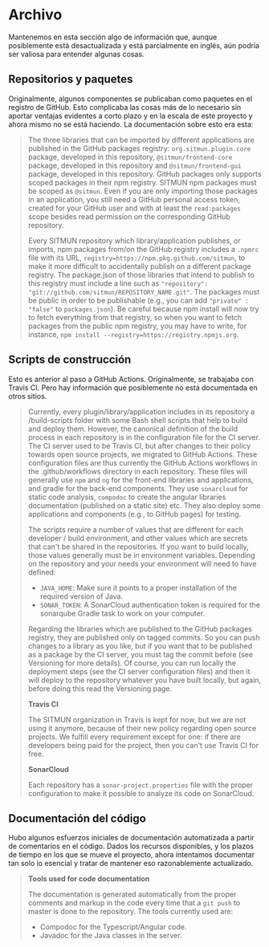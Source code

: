 # Archivo

Mantenemos en esta sección algo de información que, aunque posiblemente está desactualizada y está parcialmente en inglés, aún podría ser valiosa para entender algunas cosas.

## Repositorios y paquetes

Originalmente, algunos componentes se publicaban como paquetes en el registro de GitHub.
Esto complicaba las cosas más de lo necesario sin aportar ventajas evidentes a corto plazo y en la escala de este proyecto y ahora mismo no se está haciendo.
La documentación sobre esto era esta:

> The three libraries that can be imported by different applications are published in the GitHub packages registry:
> `org.sitmun.plugin.core` package, developed in this repository, `@sitmun/frontend-core` package, developed in this repository
> and `@sitmun/frontend-gui` package, developed in this repository. GitHub packages only supports scoped packages in their npm registry.
> SITMUN npm packages must be scoped as `@sitmun`. Even if you are only importing those packages in an application,
> you still need a GitHub personal access token, created for your GitHub user and with at least the `read:packages` scope
> besides read permission on the corresponding GitHub repository.
>
> Every SITMUN repository which library/application publishes, or imports, npm packages from/on the GitHub registry
> includes a `.npmrc` file with its URL, `registry=https://npm.pkg.github.com/sitmun`, to make it more difficult to
> accidentally publish on a different package registry. The package.json of those libraries that intend to publish to
> this registry must include a line such as `"repository": "git://github.com/sitmun/REPOSITORY_NAME.git"`.
> The packages must be public in order to be publishable (e.g., you can add `"private" : "false"` to `packages.json`).
> Be careful because npm install will now try to fetch everything from that registry, so when you want to fetch packages
> from the public npm registry, you may have to write, for instance, `npm install --registry=https://registry.npmjs.org`.

## Scripts de construcción

Esto es anterior al paso a GitHub Actions. Originalmente, se trabajaba con Travis CI.
Pero hay información que posiblemente no está documentada en otros sitios.

> Currently, every plugin/library/application includes in its repository a /build-scripts folder with some Bash shell
> scripts that help to build and deploy them. However, the canonical definition of the build process in each repository
> is in the configuration file for the CI server. The CI server used to be Travis CI, but after changes to their policy
> towards open source projects, we migrated to GitHub Actions. These configuration files are thus currently the GitHub
> Actions workflows in the .github/workflows directory in each repository. These files will generally use `npm` and `ng`
> for the front-end libraries and applications, and gradle for the back-end components. They use `sonarcloud` for static
> code analysis, `compodoc` to create the angular libraries documentation (published on a static site)
> etc. They also deploy some applications and components (e.g., to GitHub pages) for testing.
>
> The scripts require a number of values that are different for each developer / build environment, and other values
> which are secrets that can't be shared in the repositories. If you want to build locally, those values generally
> must be in environment variables. Depending on the repository and your needs your environment will need to have
> defined:
>
> - `JAVA_HOME`: Make sure it points to a proper installation of the required version of Java.
> - `SONAR_TOKEN`: A SonarCloud authentication token is required for the sonarqube Gradle task to work on your computer.
>
>
>
> Regarding the libraries which are published to the GitHub packages registry, they are published only on tagged commits.
> So you can push changes to a library as you like, but if you want that to be published as a package by the CI server,
> you must tag the commit before (see Versioning for more details). Of course, you can run locally the deployment steps
> (see the CI server configuration files) and then it will deploy to the repository whatever you have built locally,
> but again, before doing this read the Versioning page.
>
> **Travis CI**
>
> The SITMUN organization in Travis is kept for now, but we are not using it anymore, because of their new policy
> regarding open source projects. We fulfill every requirement except for one: if there are developers being paid for
> the project, then you can't use Travis CI for free.
>
> **SonarCloud**
>
> Each repository has a `sonar-project.properties` file with the proper configuration to make it possible to analyze its
> code on SonarCloud.

## Documentación del código

Hubo algunos esfuerzos iniciales de documentación automatizada a partir de comentarios en el código.
Dados los recursos disponibles, y los plazos de tiempo en los que se mueve el proyecto, ahora intentamos documentar
tan solo lo esencial y tratar de mantener eso razonablemente actualizado.

> **Tools used for code documentation**
>
> The documentation is generated automatically from the proper comments and markup in the code every time that a
> `git push` to master is done to the repository. The tools currently used are:
>
> - Compodoc for the Typescript/Angular code.
> - Javadoc for the Java classes in the server.


